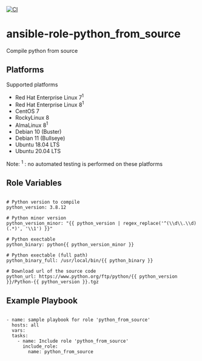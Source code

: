 [![CI](https://github.com/de-it-krachten/ansible-role-python_from_source/workflows/CI/badge.svg?event=push)](https://github.com/de-it-krachten/ansible-role-python_from_source/actions?query=workflow%3ACI)


# ansible-role-python_from_source

Compile python from source

Platforms
--------------

Supported platforms

- Red Hat Enterprise Linux 7<sup>1</sup>
- Red Hat Enterprise Linux 8<sup>1</sup>
- CentOS 7
- RockyLinux 8
- AlmaLinux 8<sup>1</sup>
- Debian 10 (Buster)
- Debian 11 (Bullseye)
- Ubuntu 18.04 LTS
- Ubuntu 20.04 LTS

Note:
<sup>1</sup> : no automated testing is performed on these platforms

Role Variables
--------------
<pre><code>
# Python version to compile
python_version: 3.8.12

# Python minor version
python_version_minor: "{{ python_version | regex_replace('^(\\d\\.\\d)(.*)', '\\1') }}"

# Python exectable
python_binary: python{{ python_version_minor }}

# Python exectable (full path)
python_binary_full: /usr/local/bin/{{ python_binary }}

# Download url of the source code
python_url: https://www.python.org/ftp/python/{{ python_version }}/Python-{{ python_version }}.tgz
</pre></code>


Example Playbook
----------------

<pre><code>
- name: sample playbook for role 'python_from_source'
  hosts: all
  vars:
  tasks:
    - name: Include role 'python_from_source'
      include_role:
        name: python_from_source
</pre></code>
